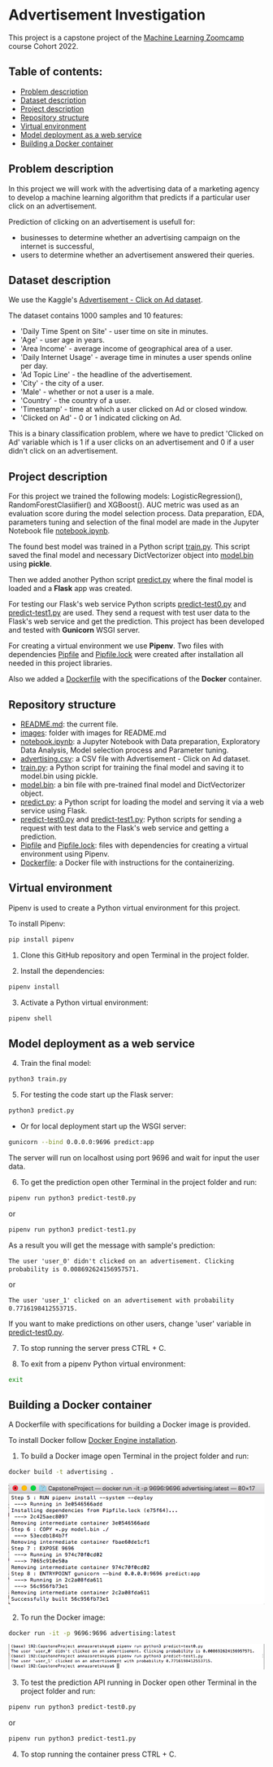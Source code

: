 # Advertisement Investigation

This project is a capstone project of the [Machine Learning Zoomcamp](https://github.com/alexeygrigorev/mlbookcamp-code/tree/master/course-zoomcamp) course Cohort 2022.	

## Table of contents:
   
- [Problem description](#Problem_description)   
- [Dataset description](#Dataset_description)   
- [Project description](#Project_description)  
- [Repository structure](#Repository_structure)  
- [Virtual environment](#Virtual_environment)  
- [Model deployment as a web service](#Model_deployment_as_a_web_service)   
- [Building a Docker container](#Building_a_Docker_container)    


## Problem description <a class="anchor" id="Problem_description"></a>
In this project we will work with the advertising data of a marketing agency to develop a machine learning algorithm that predicts if a particular user click on an advertisement. 

Prediction of clicking on an advertisement is usefull for: 
- businesses to determine whether an advertising campaign on the internet is successful,
- users to determine whether an advertisement answered their queries.


## Dataset description <a class="anchor" id="Importing"></a>
We use the Kaggle's [Advertisement - Click on Ad dataset](https://www.kaggle.com/datasets/gabrielsantello/advertisement-click-on-ad). 

The dataset contains 1000 samples and 10 features:
+ 'Daily Time Spent on Site' - user time on site in minutes.
+ 'Age' - user age in years.
+ 'Area Income' - average income of geographical area of a user.
+ 'Daily Internet Usage' - average time in minutes a user spends online per day.
+ 'Ad Topic Line' - the headline of the advertisement.
+ 'City' - the city of a user.
+ 'Male' - whether or not a user is a male.
+ 'Country' - the country of a user.
+ 'Timestamp' - time at which a user clicked on Ad or closed window.
+ 'Clicked on Ad' - 0 or 1 indicated clicking on Ad.

This is a binary classification problem, where we have to predict 'Clicked on Ad' variable which is 1 if a user clicks on an advertisement and 0 if a user didn't click on an advertisement. 


## Project description <a class="anchor" id="Project_description"></a>
For this project we trained the following models: LogisticRegression(), RandomForestClasiifier() and XGBoost(). AUC metric was used as an evaluation score during the model selection process. Data preparation, EDA, parameters tuning and selection of the final model are made in the Jupyter Notebook file [notebook.ipynb](notebook.ipynb). 

The found best model was trained in a Python script [train.py](train.py). This script saved the final model and necessary DictVectorizer object into [model.bin](model.bin) using **pickle**.

Then we added another Python script [predict.py](predict.py) where the final model is loaded and a **Flask** app was created.

For testing our Flask's web service Python scripts [predict-test0.py](predict-test0.py) and [predict-test1.py](predict-test1.py) are used. They send a request with test user data to the Flask's web service and get the prediction. This project has been developed and tested with **Gunicorn** WSGI server.

For creating a virtual environment we use **Pipenv**. Two files with dependencies [Pipfile](Pipfile) and [Pipfile.lock](Pipfile.lock) were created after installation all needed in this project libraries.

Also we added a [Dockerfile](Dockerfile) with the specifications of the **Docker** container.


## Repository structure <a class="anchor" id="Repository_structure"></a>
- [README.md](README.md): the current file.
- [images](images): folder with images for README.md
- [notebook.ipynb](notebook.ipynb): a Jupyter Notebook with Data preparation, Exploratory Data Analysis, Model selection process and Parameter tuning.
- [advertising.csv](advertising.csv): a CSV file with Advertisement - Click on Ad dataset.
- [train.py](train.py): a Python script for training the final model and saving it to model.bin using pickle.
- [model.bin](model.bin): a bin file with pre-trained final model and DictVectorizer object.
- [predict.py](predict.py): a Python script for loading the model and serving it via a web service using Flask. 
- [predict-test0.py](predict-test0.py) and [predict-test1.py](predict-test1.py): Python scripts for sending a request with test data to the Flask's web service and getting a prediction.
- [Pipfile](Pipfile) and [Pipfile.lock](Pipfile.lock): files with dependencies for creating a virtual environment using Pipenv.
- [Dockerfile](Dockerfile): a Docker file with instructions for the containerizing.


## Virtual environment <a class="anchor" id="Virtual_environment"></a>

Pipenv is used to create a Python virtual environment for this project.

To install Pipenv:
```bash
pip install pipenv
```

1. Clone this GitHub repository and open Terminal in the project folder.

2. Install the dependencies:
```bash
pipenv install
```

3. Activate a Python virtual environment:
```bash
pipenv shell
```


## Model deployment as a web service <a class="anchor" id="Model_deployment_as_a_web_service"></a>

4. Train the final model:
```bash
python3 train.py
```

5. For testing the code start up the Flask server:
```bash
python3 predict.py
```

- Or for local deployment start up the WSGI server:
```bash
gunicorn --bind 0.0.0.0:9696 predict:app
```

The server will run on localhost using port 9696 and wait for input the user data.

6. To get the prediction open other Terminal in the project folder and run:

```bash
pipenv run python3 predict-test0.py
```
or 
```bash
pipenv run python3 predict-test1.py
```

As a result you will get the message with sample's prediction:
```
The user 'user_0' didn't clicked on an advertisement. Clicking probability is 0.008692624156957571.
```
or
```
The user 'user_1' clicked on an advertisement with probability 0.7716198412553715.
```

If you want to make predictions on other users, change 'user' variable in [predict-test0.py](predict-test0.py).

7. To stop running the server press CTRL + C.

8. To exit from a pipenv Python virtual environment:
```bash
exit
```

## Building a Docker container <a class="anchor" id="Building_a_Docker_container"></a>
A Dockerfile with specifications for building a Docker image is provided.

To install Docker follow [Docker Engine installation](https://docs.docker.com/engine/install/).

1. To build a Docker image open Terminal in the project folder and run:
```bash
docker build -t advertising .
```
![docker-build](images/docker-build.png)

2. To run the Docker image:
```bash
docker run -it -p 9696:9696 advertising:latest
```
![docker-run](images/docker-run.png)

3. To test the prediction API running in Docker open other Terminal in the project folder and run:
```bash
pipenv run python3 predict-test0.py
```
or 
```bash
pipenv run python3 predict-test1.py
```

4. To stop running the container press CTRL + C.